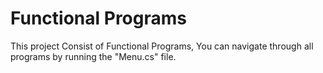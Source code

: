 # Functional Programs

This project Consist of Functional Programs, You can navigate through all programs by running the "Menu.cs" file.
